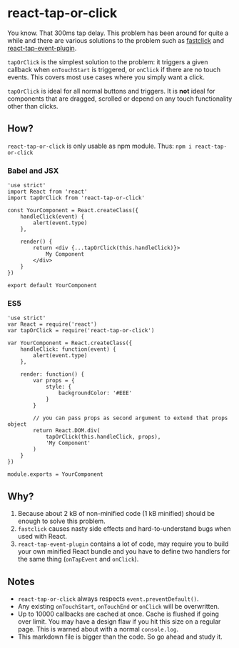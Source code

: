 # react-tap-or-click

You know. That 300ms tap delay. This problem has been around for quite a while and there are various solutions to the
problem such as [fastclick](https://github.com/ftlabs/fastclick) and
[react-tap-event-plugin](https://github.com/zilverline/react-tap-event-plugin).

`tapOrClick` is the simplest solution to the problem: it triggers a given callback when `onTouchStart` is
triggered, or `onClick` if there are no touch events. This covers most use cases where you simply want a click.

`tapOrClick` is ideal for all normal buttons and triggers. It is **not** ideal for components that are dragged,
scrolled or depend on any touch functionality other than clicks.

## How?

`react-tap-or-click` is only usable as npm module. Thus: `npm i react-tap-or-click`

### Babel and JSX

```
'use strict'
import React from 'react'
import tapOrClick from 'react-tap-or-click'

const YourComponent = React.createClass({
    handleClick(event) {
        alert(event.type)
    },

    render() {
        return <div {...tapOrClick(this.handleClick)}>
            My Component
        </div>  
    }
})

export default YourComponent
```

### ES5

```
'use strict'
var React = require('react')
var tapOrClick = require('react-tap-or-click')

var YourComponent = React.createClass({
    handleClick: function(event) {
        alert(event.type)
    },

    render: function() {
        var props = {
            style: {
                backgroundColor: '#EEE'
            }
        }

        // you can pass props as second argument to extend that props object
        return React.DOM.div(
            tapOrClick(this.handleClick, props),
            'My Component'
        )
    }
})

module.exports = YourComponent
```

## Why?

1. Because about 2 kB of non-minified code (1 kB minified) should be enough to solve this problem.
2. `fastclick` causes nasty side effects and hard-to-understand bugs when used with React.
3. `react-tap-event-plugin` contains a lot of code, may require you to build your own minified React bundle and you
have to define two handlers for the same thing (`onTapEvent` and `onClick`).

## Notes

- `react-tap-or-click` always respects `event.preventDefault()`.
- Any existing `onTouchStart`, `onTouchEnd` or `onClick` will be overwritten.
- Up to 10000 callbacks are cached at once. Cache is flushed if going over limit. You may have a design flaw if you hit
this size on a regular page. This is warned about with a normal `console.log`.
- This markdown file is bigger than the code. So go ahead and study it.
